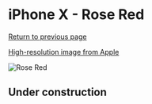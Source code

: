 # iPhone X - Rose Red

[Return to previous page](/iphone_x)

[High-resolution image from Apple](https://store.storeimages.cdn-apple.com/8756/as-images.apple.com/is/MQT82?wid=4500&hei=4500&fmt=png)

<div style="width: 500px"><img src="/almost_uncompressed/MQT82.webp" alt="Rose Red"></div>

## Under construction
